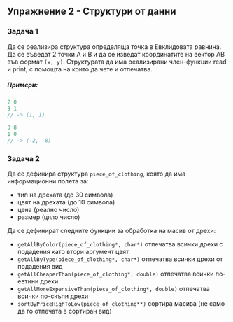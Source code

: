 ## Упражнение 2 - Структури от данни

### Задача 1

Да се реализира структура определяща точка в Eвклидовата равнина. Да се въведат 2 точки A и B и да се изведат координатите на вектор АB във формат ```(x, y)```. Структурата да има реализирани член-функции read и print, с помощта на които да чете и отпечатва.

##### Примери:
```c++
2 0
3 1
// -> (1, 1)

3 8
1 0
// -> (-2, -8)
```
### Задача 2

Да се дефинира структура ```piece_of_clothing```, която да има информационни полета за:
* тип на дрехата (до 30 символа)
* цвят на дрехата (до 10 символа)
* цена (реално число)
* размер (цяло число)

Да се дефинират следните функции за обработка на масив от дрехи:
* ```getAllByColor(piece_of_clothing*, char*)``` отпечатва всички дрехи с подадения като втори аргумент цвят
* ```getAllByType(piece_of_clothing*, char*)``` отпечатва всички дрехи от подадения вид
* ```getAllCheaperThan(piece_of_clothing*, double)``` отпечатва всички по-евтини дрехи
* ```getAllMoreExpensiveThan(piece_of_clothing*, double)``` oтпечатва всички по-скъпи дрехи
* ```sortByPriceHighToLow(piece_of_clothing**)``` сортира масива (не само да го отпечата в сортиран вид)
